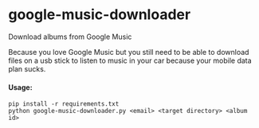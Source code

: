 # google-music-downloader
Download albums from Google Music

Because you love Google Music but you still need to be able to download files on a usb stick to listen to music in your car because your mobile data plan sucks.

#### Usage:
```
pip install -r requirements.txt
python google-music-downloader.py <email> <target directory> <album id>
```
